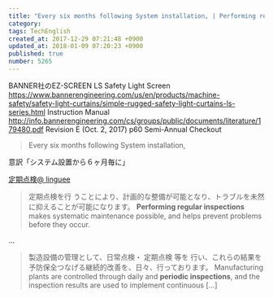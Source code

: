 ```yaml
---
title: "Every six months following System installation, | Performing regular inspections |   periodic inspections"
category: 
tags: TechEnglish
created_at: 2017-12-29 07:21:48 +0900
updated_at: 2018-01-09 07:20:23 +0900
published: true
number: 5265
---
```


BANNER社のEZ-SCREEN LS Safety Light Screen
https://www.bannerengineering.com/us/en/products/machine-safety/safety-light-curtains/simple-rugged-safety-light-curtains-ls-series.html
Instruction Manual
http://info.bannerengineering.com/cs/groups/public/documents/literature/179480.pdf
Revision E (Oct. 2, 2017)
p60
Semi-Annual Checkout

> Every six months following System installation, 

意訳「システム設置から６ヶ月毎に」

[定期点検@ linguee](https://www.linguee.com/japanese-english/translation/%E5%AE%9A%E6%9C%9F%E7%82%B9%E6%A4%9C.html)
> 定期点検を行 うことにより、計画的な整備が可能となり、トラブルを未然に抑えることが可能になります。 
> **Performing regular inspections** makes systematic maintenance possible, and helps prevent problems before they occur. 

...

> 製造設備の管理として、日常点検・ 定期点検 等を 行い、これらの結果を予防保全つなげる継続的改善を、日々、行っております。 
> Manufacturing plants are controlled through daily and **periodic inspections**, and the inspection results are used to implement continuous [...] 
